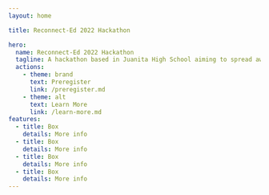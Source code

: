 ```yaml
---
layout: home

title: Reconnect-Ed 2022 Hackathon

hero:
  name: Reconnect-Ed 2022 Hackathon
  tagline: A hackathon based in Juanita High School aiming to spread awareness of mental health, neuro divergency and their respective resources.
  actions:
    - theme: brand
      text: Preregister
      link: /preregister.md
    - theme: alt
      text: Learn More
      link: /learn-more.md
features:
  - title: Box
    details: More info
  - title: Box
    details: More info
  - title: Box
    details: More info
  - title: Box
    details: More info
---
```

